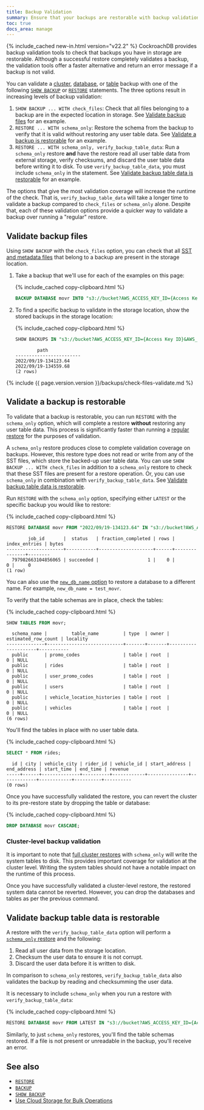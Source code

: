```yaml
---
title: Backup Validation
summary: Ensure that your backups are restorable with backup validation.
toc: true
docs_area: manage
---
```


{% include_cached new-in.html version="v22.2" %} CockroachDB provides backup validation tools to check that backups you have in storage are restorable. Although a successful restore completely validates a backup, the validation tools offer a faster alternative and return an error message if a backup is not valid.

You can validate a [cluster](backup.html#backup-a-cluster), [database](backup.html#backup-a-database), or [table](backup.html#backup-a-table-or-view) backup with one of the following [`SHOW BACKUP`](show-backup.html) or [`RESTORE`](restore.html) statements. The three options result in increasing levels of backup validation:

1. `SHOW BACKUP ... WITH check_files`: Check that all files belonging to a backup are in the expected location in storage. See [Validate backup files](#validate-backup-files) for an example.
1. `RESTORE ... WITH schema_only`: Restore the schema from the backup to verify that it is valid without restoring any user table data. See [Validate a backup is restorable](#validate-a-backup-is-restorable) for an example.
1. `RESTORE ... WITH schema_only, verify_backup_table_data`: Run a `schema_only` restore **and** have the restore read all user table data from external storage, verify checksums, and discard the user table data before writing it to disk. To use `verify_backup_table_data`, you must include `schema_only` in the statement. See [Validate backup table data is restorable](#validate-backup-table-data-is-restorable) for an example.

The options that give the most validation coverage will increase the runtime of the check. That is, `verify_backup_table_data` will take a longer time to validate a backup compared to `check_files` or `schema_only` alone. Despite that, each of these validation options provide a quicker way to validate a backup over running a "regular" restore.

## Validate backup files 

Using `SHOW BACKUP` with the `check_files` option, you can check that all [SST and metadata files](backup-architecture.html) that belong to a backup are present in the storage location.

1. Take a backup that we'll use for each of the examples on this page:

    {% include_cached copy-clipboard.html %}
    ~~~sql
    BACKUP DATABASE movr INTO "s3://bucket?AWS_ACCESS_KEY_ID={Access Key ID}&AWS_SECRET_ACCESS_KEY={Secret Access Key}" AS OF SYSTEM TIME "-10s";
    ~~~

1. To find a specific backup to validate in the storage location, show the stored backups in the storage location:

    {% include_cached copy-clipboard.html %}
    ~~~sql
    SHOW BACKUPS IN "s3://bucket?AWS_ACCESS_KEY_ID={Access Key ID}&AWS_SECRET_ACCESS_KEY={Secret Access Key}"; 
    ~~~

    ~~~
            path
    ------------------------
    2022/09/19-134123.64
    2022/09/19-134559.68
    (2 rows)
    ~~~

{% include {{ page.version.version }}/backups/check-files-validate.md %}

## Validate a backup is restorable

To validate that a backup is restorable, you can run `RESTORE` with the `schema_only` option, which will complete a restore **without** restoring any user table data. This process is significantly faster than running a [regular restore](restore.html#examples) for the purposes of validation. 

A `schema_only` restore produces close to complete validation coverage on backups. However, this restore type does not read or write from any of the SST files, which store the backed-up user table data. You can use `SHOW BACKUP ... WITH check_files` in addition to a `schema_only` restore to check that these SST files are present for a restore operation. Or, you can use `schema_only` in combination with `verify_backup_table_data`. See [Validate backup table data is restorable](#validate-backup-table-data-is-restorable).

Run `RESTORE` with the `schema_only` option, specifying either `LATEST` or the specific backup you would like to restore:

{% include_cached copy-clipboard.html %}
~~~sql
RESTORE DATABASE movr FROM "2022/09/19-134123.64" IN "s3://bucket?AWS_ACCESS_KEY_ID={Access Key ID}&AWS_SECRET_ACCESS_KEY={Secret Access Key}" WITH schema_only;
~~~
~~~
        job_id       |  status   | fraction_completed | rows | index_entries | bytes
---------------------+-----------+--------------------+------+---------------+--------
  797982663104856065 | succeeded |                  1 |    0 |             0 |     0
(1 row)
~~~

You can also use the [`new_db_name` option](restore.html#rename-a-database-on-restore) to restore a database to a different name. For example, `new_db_name = test_movr`.

To verify that the table schemas are in place, check the tables:

{% include_cached copy-clipboard.html %}
~~~sql
SHOW TABLES FROM movr;
~~~
~~~
  schema_name |         table_name         | type  | owner | estimated_row_count | locality
--------------+----------------------------+-------+-------+---------------------+-----------
  public      | promo_codes                | table | root  |                   0 | NULL
  public      | rides                      | table | root  |                   0 | NULL
  public      | user_promo_codes           | table | root  |                   0 | NULL
  public      | users                      | table | root  |                   0 | NULL
  public      | vehicle_location_histories | table | root  |                   0 | NULL
  public      | vehicles                   | table | root  |                   0 | NULL
(6 rows)
~~~

You'll find the tables in place with no user table data.

{% include_cached copy-clipboard.html %}
~~~sql
SELECT * FROM rides;
~~~
~~~
  id | city | vehicle_city | rider_id | vehicle_id | start_address | end_address | start_time | end_time | revenue
-----+------+--------------+----------+------------+---------------+-------------+------------+----------+----------
(0 rows)
~~~

Once you have successfully validated the restore, you can revert the cluster to its pre-restore state by dropping the table or database:

{% include_cached copy-clipboard.html %}
~~~sql
DROP DATABASE movr CASCADE;
~~~

### Cluster-level backup validation

It is important to note that [full cluster restores](restore.html#full-cluster) with `schema_only` will write the system tables to disk. This provides important coverage for validation at the cluster level. Writing the system tables should not have a notable impact on the runtime of this process.

Once you have successfully validated a cluster-level restore, the restored system data cannot be reverted. However, you can drop the databases and tables as per the previous command.

## Validate backup table data is restorable

A restore with the `verify_backup_table_data` option will perform a [`schema_only` restore](#validate-a-backup-is-restorable) and the following:

1. Read all user data from the storage location. 
1. Checksum the user data to ensure it is not corrupt.
1. Discard the user data before it is written to disk.

In comparison to `schema_only` restores, `verify_backup_table_data` also validates the backup by reading and checksumming the user data.

It is necessary to include `schema_only` when you run a restore with `verify_backup_table_data`:

{% include_cached copy-clipboard.html %}
~~~sql
RESTORE DATABASE movr FROM LATEST IN "s3://bucket?AWS_ACCESS_KEY_ID={Access Key ID}&AWS_SECRET_ACCESS_KEY={Secret Access Key}" WITH schema_only, verify_backup_table_data;
~~~

Similarly, to just `schema_only` restores, you'll find the table schemas restored. If a file is not present or unreadable in the backup, you'll receive an error. 

## See also

- [`RESTORE`](restore.html)
- [`BACKUP`](backup.html)
- [`SHOW BACKUP`](show-backup.html)
- [Use Cloud Storage for Bulk Operations](use-cloud-storage-for-bulk-operations.html)